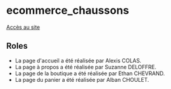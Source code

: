 # ecommerce_chaussons

[Accès au site](https://ethanchevrand.github.io/ecommerce_chaussons/)

## Roles

- La page d'accueil a été réalisée par Alexis COLAS.
- La page à propos a été réalisée par Suzanne DELOFFRE.
- La page de la boutique a été réalisée par Ethan CHEVRAND.
- La page du panier a été réalisée par Alban CHOULET.
